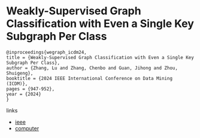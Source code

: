 # Weakly-Supervised Graph Classification with Even a Single Key Subgraph Per Class

```
@inproceedings{wegraph_icdm24,
title = {Weakly-Supervised Graph Classification with Even a Single Key Subgraph Per Class},
author = {Zhang, Lu and Zhang, Chenbo and Guan, Jihong and Zhou, Shuigeng},
booktitle = {2024 IEEE International Conference on Data Mining (ICDM)},
pages = {947-952},
year = {2024}
}
```

links
- [ieee](https://doi.org/10.1109/ICDM59182.2024.00120)
- [computer](https://doi.ieeecomputersociety.org/10.1109/ICDM59182.2024.00120)
